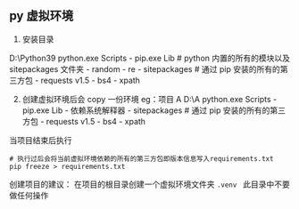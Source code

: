 ## py 虚拟环境

1. 安装目录

D:\Python39
python.exe
Scripts - pip.exe
Lib # python 内置的所有的模块以及 sitepackages 文件夹 - random - re - sitepackages # 通过 pip 安装的所有的第三方包 - requests v1.5 - bs4 - xpath

2. 创建虚拟环境后会 copy 一份环境
   eg：项目 A
   D:\A
   python.exe
   Scripts - pip.exe
   Lib - 依赖系统解释器 - sitepackages # 通过 pip 安装的所有的第三方包 - requests v1.5 - bs4 - xpath

当项目结束后执行

```
# 执行过后会将当前虚拟环境依赖的所有的第三方包即版本信息写入requirements.txt
pip freeze > requirements.txt
```

创建项目的建议：
在项目的根目录创建一个虚拟环境文件夹 `.venv ` 此目录中不要做任何操作
